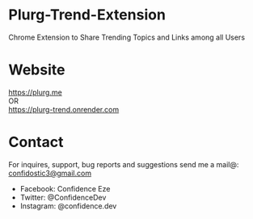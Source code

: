 # Plurg-Trend-Extension

Chrome Extension to Share Trending Topics and Links among all Users

# Website

<a href="https://www.plurg.me">https://plurg.me</a> <br /> OR <br />
<a href="https://plurg-trend.onrender.com">https://plurg-trend.onrender.com</a>

# Contact

For inquires, support, bug reports and suggestions send me a mail@: confidostic3@gmail.com

- Facebook: Confidence Eze
- Twitter: @ConfidenceDev
- Instagram: @confidence.dev
